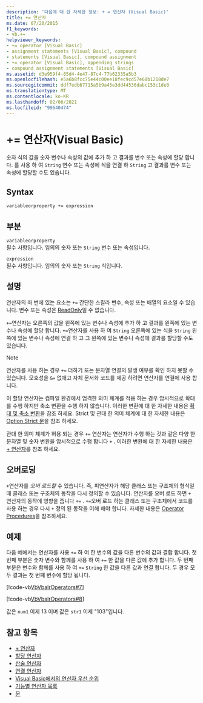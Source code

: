 ```yaml
---
description: '다음에 대 한 자세한 정보: + = 연산자 (Visual Basic)'
title: += 연산자
ms.date: 07/20/2015
f1_keywords:
- vb.+=
helpviewer_keywords:
- += operator [Visual Basic]
- assignment statements [Visual Basic], compound
- statements [Visual Basic], compound assignment
- += operator [Visual Basic], appending strings
- compound assignment statements [Visual Basic]
ms.assetid: d3e959f4-85d4-4e47-87c4-77b62335a5b3
ms.openlocfilehash: e5a6b8fcc75e44c00ee18fec9cd57e68b1218de7
ms.sourcegitcommit: ddf7edb67715a5b9a45e3dd44536dabc153c1de0
ms.translationtype: MT
ms.contentlocale: ko-KR
ms.lasthandoff: 02/06/2021
ms.locfileid: "99640474"
---
```

# <a name="-operator-visual-basic"></a>+= 연산자(Visual Basic)

숫자 식의 값을 숫자 변수나 속성의 값에 추가 하 고 결과를 변수 또는 속성에 할당 합니다. 를 사용 하 여 `String` 변수 또는 속성에 식을 연결 하 `String` 고 결과를 변수 또는 속성에 할당할 수도 있습니다.  
  
## <a name="syntax"></a>Syntax  
  
```vb  
variableorproperty += expression  
```  
  
## <a name="parts"></a>부분  

 `variableorproperty`  
 필수 사항입니다. 임의의 숫자 또는 `String` 변수 또는 속성입니다.  
  
 `expression`  
 필수 사항입니다. 임의의 숫자 또는 `String` 식입니다.  
  
## <a name="remarks"></a>설명  

 연산자의 좌 변에 있는 요소는 `+=` 간단한 스칼라 변수, 속성 또는 배열의 요소일 수 있습니다. 변수 또는 속성은 [ReadOnly](../modifiers/readonly.md)일 수 없습니다.  
  
 `+=`연산자는 오른쪽의 값을 왼쪽에 있는 변수나 속성에 추가 하 고 결과를 왼쪽에 있는 변수나 속성에 할당 합니다. `+=`연산자를 사용 하 여 `String` 오른쪽에 있는 식을 `String` 왼쪽에 있는 변수나 속성에 연결 하 고 그 왼쪽에 있는 변수나 속성에 결과를 할당할 수도 있습니다.  
  
> [!NOTE]
> 연산자를 사용 하는 경우 `+=` 더하기 또는 문자열 연결의 발생 여부를 확인 하지 못할 수 있습니다. 모호성을 `&=` 없애고 자체 문서화 코드를 제공 하려면 연산자를 연결에 사용 합니다.  
  
 이 할당 연산자는 컴파일 환경에서 엄격한 의미 체계를 적용 하는 경우 암시적으로 확대를 수행 하지만 축소 변환을 수행 하지 않습니다. 이러한 변환에 대 한 자세한 내용은 [확대 및 축소 변환](../../programming-guide/language-features/data-types/widening-and-narrowing-conversions.md)을 참조 하세요. Strict 및 관대 한 의미 체계에 대 한 자세한 내용은 [Option Strict 문](../statements/option-strict-statement.md)을 참조 하세요.  
  
 관대 한 의미 체계가 허용 되는 경우 `+=` 연산자는 연산자가 수행 하는 것과 같은 다양 한 문자열 및 숫자 변환을 암시적으로 수행 합니다 `+` . 이러한 변환에 대 한 자세한 내용은 [+ 연산자](addition-operator.md)를 참조 하세요.  
  
## <a name="overloading"></a>오버로딩  

 `+`연산자를 *오버 로드할* 수 있습니다. 즉, 피연산자가 해당 클래스 또는 구조체의 형식일 때 클래스 또는 구조체의 동작을 다시 정의할 수 있습니다. 연산자를 오버 로드 하면 `+` 연산자의 동작에 영향을 줍니다 `+=` . `+=`오버 로드 하는 클래스 또는 구조체에서 코드를 사용 하는 경우 다시 `+` 정의 된 동작을 이해 해야 합니다. 자세한 내용은 [Operator Procedures](../../programming-guide/language-features/procedures/operator-procedures.md)을 참조하세요.  
  
## <a name="example"></a>예제  

 다음 예에서는 연산자를 사용 `+=` 하 여 한 변수의 값을 다른 변수의 값과 결합 합니다. 첫 번째 부분은 숫자 변수와 함께를 사용 하 여 `+=` 한 값을 다른 값에 추가 합니다. 두 번째 부분은 변수와 함께를 사용 하 여 `+=` `String` 한 값을 다른 값과 연결 합니다. 두 경우 모두 결과는 첫 번째 변수에 할당 됩니다.  
  
 [!code-vb[VbVbalrOperators#7](~/samples/snippets/visualbasic/VS_Snippets_VBCSharp/VbVbalrOperators/VB/Class1.vb#7)]  
  
 [!code-vb[VbVbalrOperators#8](~/samples/snippets/visualbasic/VS_Snippets_VBCSharp/VbVbalrOperators/VB/Class1.vb#8)]  
  
 값은 `num1` 이제 13 이며 값은 `str1` 이제 "103"입니다.  
  
## <a name="see-also"></a>참고 항목

- [+ 연산자](addition-operator.md)
- [할당 연산자](assignment-operators.md)
- [산술 연산자](arithmetic-operators.md)
- [연결 연산자](concatenation-operators.md)
- [Visual Basic에서의 연산자 우선 순위](operator-precedence.md)
- [기능별 연산자 목록](operators-listed-by-functionality.md)
- [문](../../programming-guide/language-features/statements.md)
